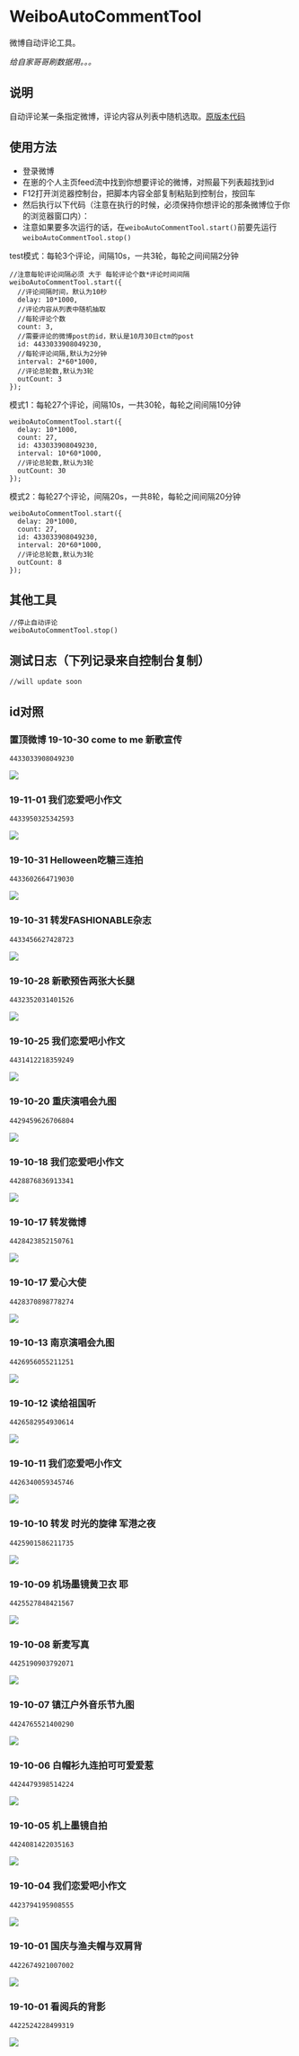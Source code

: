 # WeiboAutoCommentTool

微博自动评论工具。

*给自家哥哥刷数据用。。。*

## 说明
自动评论某一条指定微博，评论内容从列表中随机选取。[原版本代码](https://github.com/mrhuo/WeiboAutoCommentTool)

## 使用方法

* 登录微博
* 在崽的个人主页feed流中找到你想要评论的微博，对照最下列表超找到id
* F12打开浏览器控制台，把脚本内容全部复制粘贴到控制台，按回车
* 然后执行以下代码（注意在执行的时候，必须保持你想评论的那条微博位于你的浏览器窗口内）：
* 注意如果要多次运行的话，在`weiboAutoCommentTool.start()`前要先运行`weiboAutoCommentTool.stop()`

test模式：每轮3个评论，间隔10s，一共3轮，每轮之间间隔2分钟
```
//注意每轮评论间隔必须 大于 每轮评论个数*评论时间间隔
weiboAutoCommentTool.start({
  //评论间隔时间，默认为10秒
  delay: 10*1000,
  //评论内容从列表中随机抽取
  //每轮评论个数
  count: 3,
  //需要评论的微博post的id，默认是10月30日ctm的post
  id: 4433033908049230,
  //每轮评论间隔,默认为2分钟
  interval: 2*60*1000,
  //评论总轮数,默认为3轮
  outCount: 3
});
```

模式1：每轮27个评论，间隔10s，一共30轮，每轮之间间隔10分钟
```
weiboAutoCommentTool.start({
  delay: 10*1000,
  count: 27,
  id: 433033908049230,
  interval: 10*60*1000,
  //评论总轮数,默认为3轮
  outCount: 30
});
```

模式2：每轮27个评论，间隔20s，一共8轮，每轮之间间隔20分钟
```
weiboAutoCommentTool.start({
  delay: 20*1000,
  count: 27,
  id: 433033908049230,
  interval: 20*60*1000,
  //评论总轮数,默认为3轮
  outCount: 8
});
```

## 其他工具
```
//停止自动评论
weiboAutoCommentTool.stop()
```

## 测试日志（下列记录来自控制台复制）
```
//will update soon
```

## id对照

### 置顶微博 19-10-30 come to me 新歌宣传
`4433033908049230`

![](/PostScreenShot/191030.jpg)

### 19-11-01 我们恋爱吧小作文
`4433950325342593`

![](/PostScreenShot/191101.jpg)

### 19-10-31 Helloween吃糖三连拍
`4433602664719030`

![](/PostScreenShot/191031-2.png)

### 19-10-31 转发FASHIONABLE杂志
`4433456627428723`

![](/PostScreenShot/191031-1.png)

### 19-10-28 新歌预告两张大长腿
`4432352031401526`

![](/PostScreenShot/191028.png)

### 19-10-25 我们恋爱吧小作文
`4431412218359249`

![](/PostScreenShot/191025.png)

### 19-10-20 重庆演唱会九图
`4429459626706804`

![](/PostScreenShot/191020.png)

### 19-10-18 我们恋爱吧小作文
`4428876836913341`

![](/PostScreenShot/191018.png)

### 19-10-17 转发微博
`4428423852150761`

![](/PostScreenShot/191017.png)

### 19-10-17 爱心大使
`4428370898778274`

![](/PostScreenShot/191017-1.png)

### 19-10-13 南京演唱会九图
`4426956055211251`

![](/PostScreenShot/191013.png)

### 19-10-12 读给祖国听
`4426582954930614`

![](/PostScreenShot/191012.png)

### 19-10-11 我们恋爱吧小作文
`4426340059345746`

![](/PostScreenShot/191011.png)

### 19-10-10 转发 时光的旋律 军港之夜
`4425901586211735`

![](/PostScreenShot/191010.png)

### 19-10-09 机场墨镜黄卫衣 耶
`4425527848421567`

![](/PostScreenShot/191009.png)

### 19-10-08 新麦写真
`4425190903792071`

![](/PostScreenShot/191008.png)

### 19-10-07 镇江户外音乐节九图
`4424765521400290`  

![](/PostScreenShot/191007.png)

### 19-10-06 白帽衫九连拍可可爱爱惹
`4424479398514224`

![](/PostScreenShot/191006.png)

### 19-10-05 机上墨镜自拍
`4424081422035163`

![](/PostScreenShot/191005.png)

### 19-10-04 我们恋爱吧小作文
`4423794195908555`

![](/PostScreenShot/191004.png)

### 19-10-01 国庆与渔夫帽与双肩背
`4422674921007002`

![](/PostScreenShot/191001-2.png)

### 19-10-01 看阅兵的背影
`4422524228499319`

![](/PostScreenShot/191001-1.png)
